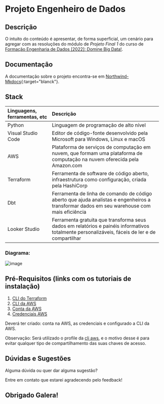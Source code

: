 # Projeto Engenheiro de Dados


## Descrição
O intuito do conteúdo é apresentar, de forma superficial, um cenário para agregar com as resoluções do módulo de *Projeto Final 1* do curso de [Formação Engenharia de Dados [2022]: Domine Big Data!](https://www.udemy.com/course/engenheiro-de-dados). 

## Documentação

A documentação sobre o projeto encontra-se em [Northwind-Mkdocs](https://ayltonaguiar.github.io/Northwind-Mkdocs/){:target="blanck"}.


## Stack 

| Linguagens, ferramentas, etc| Descrição |
| :------------- |:-------------|
|Python  | Linguagem de programação de alto nível|
|Visual Studio Code  | Editor de código-fonte desenvolvido pela Microsoft para Windows, Linux e macOS |
|AWS  | Plataforma de serviços de computação em nuvem, que formam uma plataforma de computação na nuvem oferecida pela Amazon.com|
|Terraform  |  Ferramenta de software de código aberto, infraestrutura como configuração, criada pela HashiCorp|
|Dbt  | Ferramenta de linha de comando de código aberto que ajuda analistas e engenheiros a transformar dados em seu warehouse com mais eficiência|
|Looker Studio  | Ferramenta gratuita que transforma seus dados em relatórios e painéis informativos totalmente personalizáveis, fáceis de ler e de compartilhar|

### Diagrama: 

![image](https://imgur.com/YZrcGbn.png)


## Pré-Requisitos (links com os tutoriais de instalação)
1.	[CLI do Terraform](https://developer.hashicorp.com/terraform/tutorials/aws-get-started/install-cli)
1.	[CLI da AWS](https://docs.aws.amazon.com/pt_br/cli/latest/userguide/getting-started-install.html)
1.	[Conta da AWS](https://aws.amazon.com/pt/free)
1.	[Credenciais AWS](https://docs.aws.amazon.com/pt_br/general/latest/gr/aws-sec-cred-types.html)

Deverá ter criado: conta na AWS, as credenciais e configurado a CLI da AWS.

Observação: Será utilizado o profile da [cli aws](https://docs.aws.amazon.com/cli/latest/reference/configure/index.html), e o motivo desse é para evitar qualquer tipo de compartilhamento das suas chaves de acesso.


## Dúvidas e Sugestões

Alguma dúvida ou quer dar alguma sugestão?

Entre em contato que estarei agradecendo pelo feedback!


## Obrigado Galera!

